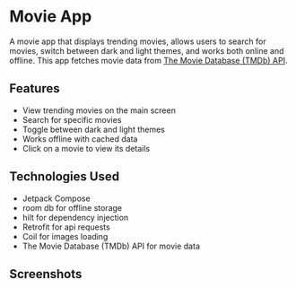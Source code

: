 # Movie App

A movie app that displays trending movies, allows users to search for movies, switch between dark and light themes, and works both online and offline. This app fetches movie data from [The Movie Database (TMDb) API](https://www.themoviedb.org/documentation/api).


## Features

- View trending movies on the main screen
- Search for specific movies
- Toggle between dark and light themes
- Works offline with cached data
- Click on a movie to view its details

## Technologies Used

- Jetpack Compose
- room db for offline storage
- hilt for dependency injection
- Retrofit for api requests
- Coil for images loading
- The Movie Database (TMDb) API for movie data

## Screenshots



